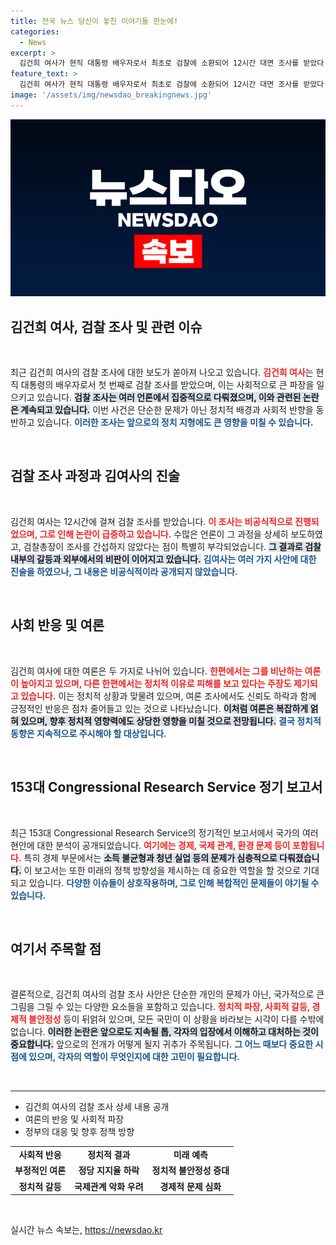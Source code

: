 ```yaml
---
title: 전국 뉴스 당신이 놓친 이야기들 한눈에!
categories:
  - News
excerpt: >
  김건희 여사가 현직 대통령 배우자로서 최초로 검찰에 소환되어 12시간 대면 조사를 받았다. 검찰총장은 이 사실을 사전에 모르고 있었던 것으로 알려져 논란이 일고 있다.
feature_text: >
  김건희 여사가 현직 대통령 배우자로서 최초로 검찰에 소환되어 12시간 대면 조사를 받았다. 검찰총장은 이 사실을 사전에 모르고 있었던 것으로 알려져 논란이 일고 있다.
image: '/assets/img/newsdao_breakingnews.jpg'
---
```


<p><img src="/assets/img/newsdao_breakingnews.jpg" alt="ranknews 속보" /></p>

<h2 data-ke-size="size26">김건희 여사, 검찰 조사 및 관련 이슈</h2>

<p data-ke-size="size16">&nbsp;</p>

<p>최근 김건희 여사의 검찰 조사에 대한 보도가 쏟아져 나오고 있습니다. <b><span style="color: #ee2323;">김건희 여사</span></b>는 현직 대통령의 배우자로서 첫 번째로 검찰 조사를 받았으며, 이는 사회적으로 큰 파장을 일으키고 있습니다. <b><span style="background-color: #21538527;">검찰 조사는 여러 언론에서 집중적으로 다뤄졌으며, 이와 관련된 논란은 계속되고 있습니다.</span></b> 이번 사건은 단순한 문제가 아닌 정치적 배경과 사회적 반향을 동반하고 있습니다. <b><span style="color: #1a5490;">이러한 조사는 앞으로의 정치 지형에도 큰 영향을 미칠 수 있습니다.</span></b></p>

<p data-ke-size="size16">&nbsp;</p>

<h2 data-ke-size="size26">검찰 조사 과정과 김여사의 진술</h2>

<p data-ke-size="size16">&nbsp;</p>

<p>김건희 여사는 12시간에 걸쳐 검찰 조사를 받았습니다. <b><span style="color: #ee2323;">이 조사는 비공식적으로 진행되었으며, 그로 인해 논란이 급증하고 있습니다.</span></b> 수많은 언론이 그 과정을 상세히 보도하였고, 검찰총장이 조사를 간섭하지 않았다는 점이 특별히 부각되었습니다. <b><span style="background-color: #21538527;">그 결과로 검찰 내부의 갈등과 외부에서의 비판이 이어지고 있습니다.</span></b> <b><span style="color: #1a5490;">김여사는 여러 가지 사안에 대한 진술을 하였으나, 그 내용은 비공식적이라 공개되지 않았습니다.</span></b></p>

<p data-ke-size="size16">&nbsp;</p>

<h2 data-ke-size="size26">사회 반응 및 여론</h2>

<p data-ke-size="size16">&nbsp;</p>

<p>김건희 여사에 대한 여론은 두 가지로 나뉘어 있습니다. <b><span style="color: #ee2323;">한편에서는 그를 비난하는 여론이 높아지고 있으며, 다른 한편에서는 정치적 이유로 피해를 보고 있다는 주장도 제기되고 있습니다.</span></b> 이는 정치적 상황과 맞물려 있으며, 여론 조사에서도 신뢰도 하락과 함께 긍정적인 반응은 점차 줄어들고 있는 것으로 나타났습니다. <b><span style="background-color: #21538527;">이처럼 여론은 복잡하게 얽혀 있으며, 향후 정치적 영향력에도 상당한 영향을 미칠 것으로 전망됩니다.</span></b> <b><span style="color: #1a5490;">결국 정치적 동향은 지속적으로 주시해야 할 대상입니다.</span></b></p>

<p data-ke-size="size16">&nbsp;</p>

<h2 data-ke-size="size26">153대 Congressional Research Service 정기 보고서</h2>

<p data-ke-size="size16">&nbsp;</p>

<p>최근 153대 Congressional Research Service의 정기적인 보고서에서 국가의 여러 현안에 대한 분석이 공개되었습니다. <b><span style="color: #ee2323;">여기에는 경제, 국제 관계, 환경 문제 등이 포함됩니다.</span></b> 특히 경제 부문에서는 <b><span style="background-color: #21538527;">소득 불균형과 청년 실업 등의 문제가 심층적으로 다뤄졌습니다.</span></b> 이 보고서는 또한 미래의 정책 방향성을 제시하는 데 중요한 역할을 할 것으로 기대되고 있습니다. <b><span style="color: #1a5490;">다양한 이슈들이 상호작용하며, 그로 인해 복합적인 문제들이 야기될 수 있습니다.</span></b></p>

<p data-ke-size="size16">&nbsp;</p>

<h2 data-ke-size="size26">여기서 주목할 점</h2>

<p data-ke-size="size16">&nbsp;</p>

<p>결론적으로, 김건희 여사의 검찰 조사 사안은 단순한 개인의 문제가 아닌, 국가적으로 큰 그림을 그릴 수 있는 다양한 요소들을 포함하고 있습니다. <b><span style="color: #ee2323;">정치적 파장, 사회적 갈등, 경제적 불안정성</span></b> 등이 뒤얽혀 있으며, 모든 국민이 이 상황을 바라보는 시각이 다를 수밖에 없습니다. <b><span style="background-color: #21538527;">이러한 논란은 앞으로도 지속될 톱, 각자의 입장에서 이해하고 대처하는 것이 중요합니다.</span></b> 앞으로의 전개가 어떻게 될지 귀추가 주목됩니다. <b><span style="color: #1a5490;">그 어느 때보다 중요한 시점에 있으며, 각자의 역할이 무엇인지에 대한 고민이 필요합니다.</span></b></p>

<p data-ke-size="size16">&nbsp;</p>

<hr>

<ul>
<li> 김건희 여사의 검찰 조사 상세 내용 공개</li>
<li> 여론의 반응 및 사회적 파장</li>
<li> 정부의 대응 및 향후 정책 방향</li>
</ul>

<table style="width: 100%;">
<tr>
<td style="text-align: center; height: 17px;"><b>사회적 반응</b></td>
<td style="text-align: center; height: 17px;"><b>정치적 결과</b></td>
<td style="text-align: center; height: 17px;"><b>미래 예측</b></td>
</tr>
<tr>
<td style="text-align: center; height: 17px;"><b>부정적인 여론</b></td>
<td style="text-align: center; height: 17px;"><b>정당 지지율 하락</b></td>
<td style="text-align: center; height: 17px;"><b>정치적 불안정성 증대</b></td>
</tr>
<tr>
<td style="text-align: center; height: 17px;"><b>정치적 갈등</b></td>
<td style="text-align: center; height: 17px;"><b>국제관계 악화 우려</b></td>
<td style="text-align: center; height: 17px;"><b>경제적 문제 심화</b></td>
</tr>
</table>

<p data-ke-size="size16">&nbsp;</p>
실시간 뉴스 속보는, <a href="https://newsdao.kr" rel="dofollow">https://newsdao.kr</a>



